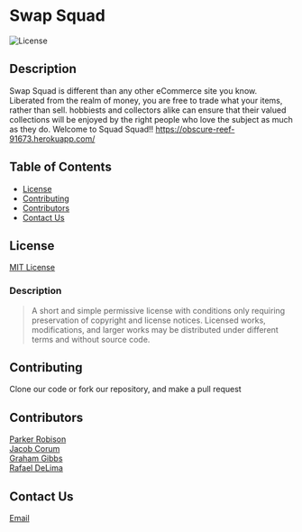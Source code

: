 
  # Swap Squad

  ![License](https://img.shields.io/badge/license-MIT-green)

  ## Description
  Swap Squad is different than any other eCommerce site you know. Liberated from the realm of money, you are free to trade what your items, rather than sell. hobbiests and collectors alike can ensure that their valued collections will be enjoyed by the right people who love the subject as much as they do. Welcome to Squad Squad!! https://obscure-reef-91673.herokuapp.com/

  ## Table of Contents
  * [License](#license)
  * [Contributing](#contributing)
  * [Contributors](#contributors)
  * [Contact Us](#contact-us)

  ## License
  [MIT License](https://choosealicense.com/licenses/mit/)
  ### Description
  >A short and simple permissive license with conditions only requiring preservation of copyright and license notices. Licensed works, modifications, and larger works may be distributed under different terms and without source code.

  ## Contributing
  Clone our code or fork our repository, and make a pull request

  ## Contributors
  [Parker Robison](https://www.github.com/parkerrobison) <br />
  [Jacob Corum](https://www.github.com/jcorum11) <br />
  [Graham Gibbs](https://www.github.com/grahamgibbs)<br />
  [Rafael DeLima](https://www.github.com/delimr)<br />
  
  ## Contact Us
  [Email](jacob.w.corum@gmail.com)
